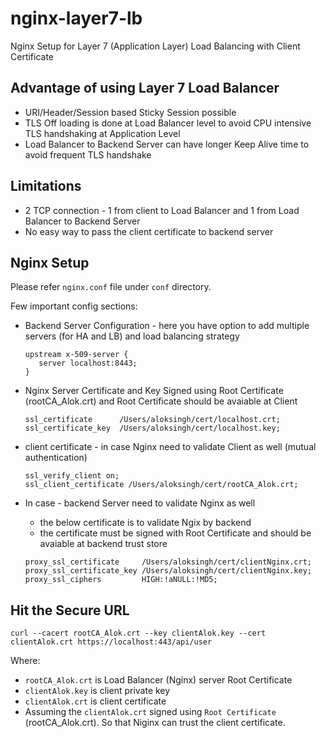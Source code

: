 # nginx-layer7-lb
Nginx Setup for Layer 7 (Application Layer) Load Balancing with Client Certificate


## Advantage of using Layer 7 Load Balancer
- URI/Header/Session based Sticky Session possible
- TLS Off loading is done at Load Balancer level to avoid CPU intensive TLS handshaking at Application Level
- Load Balancer to Backend Server can have longer Keep Alive time to avoid frequent TLS handshake 

## Limitations
- 2 TCP connection - 1 from client to Load Balancer and 1 from Load Balancer to Backend Server
- No easy way to pass the client certificate to backend server

## Nginx Setup
Please refer `nginx.conf` file under `conf` directory.

Few important config sections:
- Backend Server Configuration - here you have option to add multiple servers (for HA and LB) and load balancing strategy
  ````
  upstream x-509-server {
     server localhost:8443;
  }
  ````

- Nginx Server Certificate and Key
        Signed using Root Certificate (rootCA_Alok.crt) and Root Certificate should be avaiable at Client
  ````
  ssl_certificate      /Users/aloksingh/cert/localhost.crt;
  ssl_certificate_key  /Users/aloksingh/cert/localhost.key;
  ````
        
- client certificate - in case Nginx need to validate Client as well (mutual authentication)
  ````
  ssl_verify_client on;
  ssl_client_certificate /Users/aloksingh/cert/rootCA_Alok.crt;
  ````

- In case - backend Server need to validate Nginx as well
    - the below certificate is to validate Ngix by backend
    - the certificate must be signed with Root Certificate and should be avaiable at backend trust store
  ````
  proxy_ssl_certificate     /Users/aloksingh/cert/clientNginx.crt;
  proxy_ssl_certificate_key /Users/aloksingh/cert/clientNginx.key;
  proxy_ssl_ciphers         HIGH:!aNULL:!MD5;
  ````

## Hit the Secure URL
    curl --cacert rootCA_Alok.crt --key clientAlok.key --cert clientAlok.crt https://localhost:443/api/user

   Where:
   - `rootCA_Alok.crt` is Load Balancer (Nginx) server Root Certificate
   - `clientAlok.key` is client private key
   - `clientAlok.crt` is client certificate
   - Assuming the `clientAlok.crt` signed using `Root Certificate` (rootCA_Alok.crt). So that Niginx can trust the client certificate.
